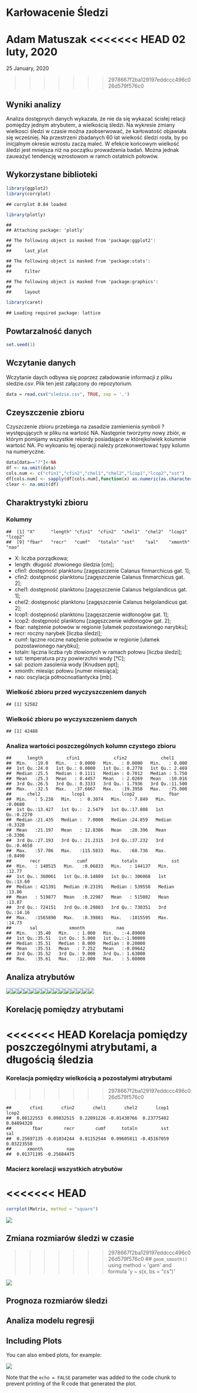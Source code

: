 Karłowacenie Śledzi
================
Adam Matuszak
<<<<<<< HEAD
02 luty, 2020
=======
25 January, 2020
>>>>>>> 2978667f2ba129197eddccc496c026d579f576c0

## Wyniki analizy

Analiza dostępnych danych wykazała, że nie da się wykazać ścisłej
relacji pomiędzy jednym atrybutem, a wielkością śledzi. Na wykresie
zmiany wielkosci śledzi w czasie można zaobserwować, że karłowatość
objawiała się wcześniej. Na przestrzeni zbadanych 60 lat wielkość śledzi
rosła, by po inicjalnym okresie wzrostu zaczą maleć. W efekcie końcowym
wielkość śledzi jest mniejsza niż na początku prowadzenia badań. Można
jednak zauważyć tendencję wzrostowom w ramch ostatnich połowów.

## Wykorzystane biblioteki

``` r
library(ggplot2)
library(corrplot)
```

    ## corrplot 0.84 loaded

``` r
library(plotly)
```

    ## 
    ## Attaching package: 'plotly'

    ## The following object is masked from 'package:ggplot2':
    ## 
    ##     last_plot

    ## The following object is masked from 'package:stats':
    ## 
    ##     filter

    ## The following object is masked from 'package:graphics':
    ## 
    ##     layout

``` r
library(caret) 
```

    ## Loading required package: lattice

## Powtarzalność danych

``` r
set.seed(1)
```

## Wczytanie danych

Wczytanie daych odbywa się poprzez załadowanie informacji z pliku
sledzie.csv. Plik ten jest załączony do repozytorium.

``` r
data = read.csv("sledzie.csv", TRUE, sep = ',')
```

## Czeyszczenie zbioru

Czyszczenie zbioru przebiega na zasadzie zamienienia symboli ?
występujących w pliku na wartość NA. Następnie tworzymy nowy zbiór, w
którym pomijamy wszystkie rekordy posiadające w którejkolwiek kolumnie
wartość NA. Po wykoaniu tej operacji należy przekonwertować typy kolumn
na numeryczne.

``` r
data[data=="?"]<-NA
df <- na.omit(data)
cols.num <- c("cfin1","cfin2","chel1","chel2","lcop1","lcop2","sst")
df[cols.num] <- sapply(df[cols.num],function(x) as.numeric(as.character(x)))
clear <- na.omit(df)
```

## Charaktrystyki zbioru

### Kolumny

    ##  [1] "X"      "length" "cfin1"  "cfin2"  "chel1"  "chel2"  "lcop1"  "lcop2" 
    ##  [9] "fbar"   "recr"   "cumf"   "totaln" "sst"    "sal"    "xmonth" "nao"

  - X: liczba porządkowa;
  - length: długość złowionego śledzia \[cm\];
  - cfin1: dostępność planktonu \[zagęszczenie Calanus finmarchicus gat.
    1\];
  - cfin2: dostępność planktonu \[zagęszczenie Calanus finmarchicus gat.
    2\];
  - chel1: dostępność planktonu \[zagęszczenie Calanus helgolandicus
    gat. 1\];
  - chel2: dostępność planktonu \[zagęszczenie Calanus helgolandicus
    gat. 2\];
  - lcop1: dostępność planktonu \[zagęszczenie widłonogów gat. 1\];
  - lcop2: dostępność planktonu \[zagęszczenie widłonogów gat. 2\];
  - fbar: natężenie połowów w regionie \[ułamek pozostawionego
    narybku\];
  - recr: roczny narybek \[liczba śledzi\];
  - cumf: łączne roczne natężenie połowów w regionie \[ułamek
    pozostawionego narybku\];
  - totaln: łączna liczba ryb złowionych w ramach połowu \[liczba
    śledzi\];
  - sst: temperatura przy powierzchni wody \[°C\];
  - sal: poziom zasolenia wody \[Knudsen ppt\];
  - xmonth: miesiąc połowu \[numer miesiąca\];
  - nao: oscylacja północnoatlantycka \[mb\].

### Wielkość zbioru przed wyczyszczeniem danych

    ## [1] 52582

### Wielkość zbioru po wyczyszczeniem danych

    ## [1] 42488

### Analiza wartości poszczególnych kolumn czystego zbioru

    ##      length         cfin1             cfin2             chel1       
    ##  Min.   :19.0   Min.   : 0.0000   Min.   : 0.0000   Min.   : 0.000  
    ##  1st Qu.:24.0   1st Qu.: 0.0000   1st Qu.: 0.2778   1st Qu.: 2.469  
    ##  Median :25.5   Median : 0.1111   Median : 0.7012   Median : 5.750  
    ##  Mean   :25.3   Mean   : 0.4457   Mean   : 2.0269   Mean   :10.016  
    ##  3rd Qu.:26.5   3rd Qu.: 0.3333   3rd Qu.: 1.7936   3rd Qu.:11.500  
    ##  Max.   :32.5   Max.   :37.6667   Max.   :19.3958   Max.   :75.000  
    ##      chel2            lcop1              lcop2             fbar       
    ##  Min.   : 5.238   Min.   :  0.3074   Min.   : 7.849   Min.   :0.0680  
    ##  1st Qu.:13.427   1st Qu.:  2.5479   1st Qu.:17.808   1st Qu.:0.2270  
    ##  Median :21.435   Median :  7.0000   Median :24.859   Median :0.3320  
    ##  Mean   :21.197   Mean   : 12.8386   Mean   :28.396   Mean   :0.3306  
    ##  3rd Qu.:27.193   3rd Qu.: 21.2315   3rd Qu.:37.232   3rd Qu.:0.4650  
    ##  Max.   :57.706   Max.   :115.5833   Max.   :68.736   Max.   :0.8490  
    ##       recr              cumf             totaln             sst       
    ##  Min.   : 140515   Min.   :0.06833   Min.   : 144137   Min.   :12.77  
    ##  1st Qu.: 360061   1st Qu.:0.14809   1st Qu.: 306068   1st Qu.:13.60  
    ##  Median : 421391   Median :0.23191   Median : 539558   Median :13.86  
    ##  Mean   : 519877   Mean   :0.22987   Mean   : 515082   Mean   :13.87  
    ##  3rd Qu.: 724151   3rd Qu.:0.29803   3rd Qu.: 730351   3rd Qu.:14.16  
    ##  Max.   :1565890   Max.   :0.39801   Max.   :1015595   Max.   :14.73  
    ##       sal            xmonth            nao          
    ##  Min.   :35.40   Min.   : 1.000   Min.   :-4.89000  
    ##  1st Qu.:35.51   1st Qu.: 5.000   1st Qu.:-1.90000  
    ##  Median :35.51   Median : 8.000   Median : 0.20000  
    ##  Mean   :35.51   Mean   : 7.252   Mean   :-0.09642  
    ##  3rd Qu.:35.52   3rd Qu.: 9.000   3rd Qu.: 1.63000  
    ##  Max.   :35.61   Max.   :12.000   Max.   : 5.08000

## Analiza atrybutów

![](raport_files/figure-gfm/unnamed-chunk-9-1.png)<!-- -->![](raport_files/figure-gfm/unnamed-chunk-9-2.png)<!-- -->![](raport_files/figure-gfm/unnamed-chunk-9-3.png)<!-- -->![](raport_files/figure-gfm/unnamed-chunk-9-4.png)<!-- -->![](raport_files/figure-gfm/unnamed-chunk-9-5.png)<!-- -->![](raport_files/figure-gfm/unnamed-chunk-9-6.png)<!-- -->![](raport_files/figure-gfm/unnamed-chunk-9-7.png)<!-- -->![](raport_files/figure-gfm/unnamed-chunk-9-8.png)<!-- -->![](raport_files/figure-gfm/unnamed-chunk-9-9.png)<!-- -->![](raport_files/figure-gfm/unnamed-chunk-9-10.png)<!-- -->![](raport_files/figure-gfm/unnamed-chunk-9-11.png)<!-- -->![](raport_files/figure-gfm/unnamed-chunk-9-12.png)<!-- -->![](raport_files/figure-gfm/unnamed-chunk-9-13.png)<!-- -->![](raport_files/figure-gfm/unnamed-chunk-9-14.png)<!-- -->![](raport_files/figure-gfm/unnamed-chunk-9-15.png)<!-- -->

## Korelację pomiędzy atrybutami

<<<<<<< HEAD
Korelacja pomiędzy poszczególnymi atrybutami, a długością śledzia
=======
### Korelacja pomiędzy wielkością a pozostałymi atrybutami
>>>>>>> 2978667f2ba129197eddccc496c026d579f576c0

    ##       cfin1       cfin2       chel1       chel2       lcop1       lcop2 
    ##  0.08122553  0.09832515  0.22091226 -0.01430766  0.23775402  0.04894328 
    ##        fbar        recr        cumf      totaln         sst         sal 
    ##  0.25697135 -0.01034244  0.01152544  0.09605811 -0.45167059  0.03223550 
    ##      xmonth         nao 
    ##  0.01371195 -0.25684475

### Macierz korelacji wszystkich atrybutów

<<<<<<< HEAD
=======
``` r
corrplot(Matrix, method = "square")
```

![](raport_files/figure-gfm/unnamed-chunk-11-1.png)<!-- -->

## Zmiana rozmiarów śledzi w czasie

>>>>>>> 2978667f2ba129197eddccc496c026d579f576c0
    ## `geom_smooth()` using method = 'gam' and formula 'y ~ s(x, bs = "cs")'

![](raport_files/figure-gfm/unnamed-chunk-12-1.png)<!-- -->

## Prognoza rozmiarów śledzi

## Analiza modelu regresji

## Including Plots

You can also embed plots, for example:

![](raport_files/figure-gfm/pressure-1.png)<!-- -->

Note that the `echo = FALSE` parameter was added to the code chunk to
prevent printing of the R code that generated the plot.
